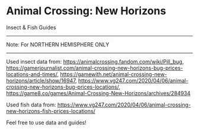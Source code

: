 # Animal Crossing: New Horizons
Insect &amp; Fish Guides
***********************************
Note: For NORTHERN HEMISPHERE ONLY
***********************************

Used insect data from:
https://animalcrossing.fandom.com/wiki/Pill_bug,
https://gamerjournalist.com/animal-crossing-new-horizons-bug-prices-locations-and-times/,
https://gamewith.net/animal-crossing-new-horizons/article/show/16947,
https://www.vg247.com/2020/04/06/animal-crossing-new-horizons-bug-prices-locations/,
https://game8.co/games/Animal-Crossing-New-Horizons/archives/284934

Used fish data from:
https://www.vg247.com/2020/04/06/animal-crossing-new-horizons-fish-prices-locations/

Feel free to use data and guides!
